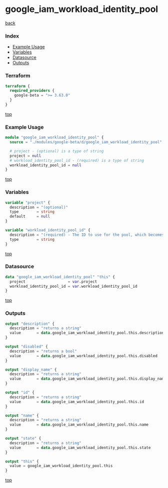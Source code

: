 # google_iam_workload_identity_pool

[back](../google-beta.md)

### Index

- [Example Usage](#example-usage)
- [Variables](#variables)
- [Datasource](#datasource)
- [Outputs](#outputs)

### Terraform

```terraform
terraform {
  required_providers {
    google-beta = ">= 3.63.0"
  }
}
```

[top](#index)

### Example Usage

```terraform
module "google_iam_workload_identity_pool" {
  source = "./modules/google-beta/d/google_iam_workload_identity_pool"

  # project - (optional) is a type of string
  project = null
  # workload_identity_pool_id - (required) is a type of string
  workload_identity_pool_id = null
}
```

[top](#index)

### Variables

```terraform
variable "project" {
  description = "(optional)"
  type        = string
  default     = null
}

variable "workload_identity_pool_id" {
  description = "(required) - The ID to use for the pool, which becomes the final component of the resource name. This\nvalue should be 4-32 characters, and may contain the characters [a-z0-9-]. The prefix\n'gcp-' is reserved for use by Google, and may not be specified."
  type        = string
}
```

[top](#index)

### Datasource

```terraform
data "google_iam_workload_identity_pool" "this" {
  project                   = var.project
  workload_identity_pool_id = var.workload_identity_pool_id
}
```

[top](#index)

### Outputs

```terraform
output "description" {
  description = "returns a string"
  value       = data.google_iam_workload_identity_pool.this.description
}

output "disabled" {
  description = "returns a bool"
  value       = data.google_iam_workload_identity_pool.this.disabled
}

output "display_name" {
  description = "returns a string"
  value       = data.google_iam_workload_identity_pool.this.display_name
}

output "id" {
  description = "returns a string"
  value       = data.google_iam_workload_identity_pool.this.id
}

output "name" {
  description = "returns a string"
  value       = data.google_iam_workload_identity_pool.this.name
}

output "state" {
  description = "returns a string"
  value       = data.google_iam_workload_identity_pool.this.state
}

output "this" {
  value = google_iam_workload_identity_pool.this
}
```

[top](#index)